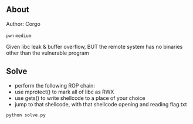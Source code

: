 ## About

Author: Corgo

`pwn` `medium`

Given libc leak & buffer overflow, BUT the remote system has no binaries other than the vulnerable program

## Solve

- perform the following ROP chain:
- use mprotect() to mark all of libc as RWX
- use gets() to write shellcode to a place of your choice
- jump to that shellcode, with that shellcode opening and reading flag.txt



```bash
python solve.py
```